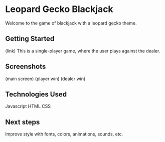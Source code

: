 # Leopard Gecko Blackjack #

Welcome to the game of blackjack with a leopard gecko theme.


## Getting Started ##
(link)
This is a single-player game, where the user plays against the dealer.

## Screenshots ##
(main screen)
(player win)
(dealer win)

## Technologies Used ##
Javascript
HTML
CSS

## Next steps ##
Improve style with fonts, colors, animations, sounds, etc.